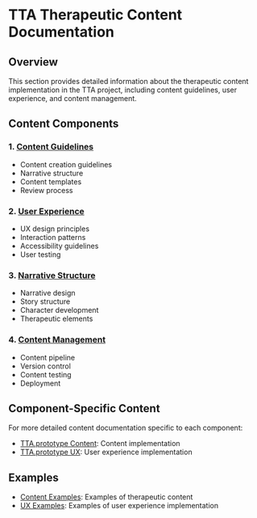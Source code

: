 # TTA Therapeutic Content Documentation

## Overview

This section provides detailed information about the therapeutic content implementation in the TTA project, including content guidelines, user experience, and content management.

## Content Components

### 1. [Content Guidelines](guidelines/content-guidelines.md)
- Content creation guidelines
- Narrative structure
- Content templates
- Review process

### 2. [User Experience](ux/user-experience.md)
- UX design principles
- Interaction patterns
- Accessibility guidelines
- User testing

### 3. [Narrative Structure](narrative/narrative-structure.md)
- Narrative design
- Story structure
- Character development
- Therapeutic elements

### 4. [Content Management](management/content-management.md)
- Content pipeline
- Version control
- Content testing
- Deployment

## Component-Specific Content

For more detailed content documentation specific to each component:

- [TTA.prototype Content](../../TTA.prototype/Documentation/content/guidelines/README.md): Content implementation
- [TTA.prototype UX](../../TTA.prototype/Documentation/ux/README.md): User experience implementation

## Examples

- [Content Examples](examples/content-examples.md): Examples of therapeutic content
- [UX Examples](examples/ux-examples.md): Examples of user experience implementation
